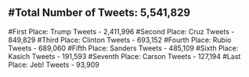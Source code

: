 #Total Number of Tweets: 5,541,829 
---
#First Place: Trump Tweets - 2,411,996
#Second Place: Cruz Tweets - 849,829
#Third Place: Clinton Tweets - 693,152
#Fourth Place: Rubio Tweets - 689,060
#Fifth Place: Sanders Tweets - 485,109
#Sixth Place: Kasich Tweets - 191,593
#Seventh Place: Carson Tweets - 127,194
#Last Place: Jeb! Tweets - 93,909
